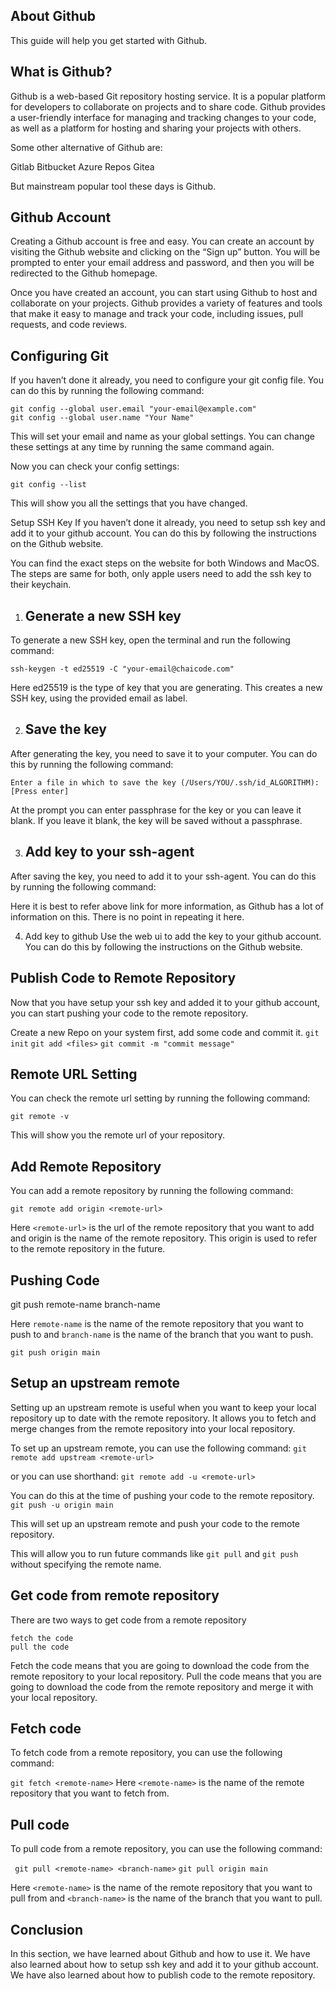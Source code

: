 ## About Github
This guide will help you get started with Github.

## What is Github?
Github is a web-based Git repository hosting service. It is a popular platform for developers to collaborate on projects and to share code. Github provides a user-friendly interface for managing and tracking changes to your code, as well as a platform for hosting and sharing your projects with others.

Some other alternative of Github are:

 Gitlab
 Bitbucket
 Azure Repos
 Gitea

But mainstream popular tool these days is Github.

## Github Account
Creating a Github account is free and easy. You can create an account by visiting the Github website and clicking on the “Sign up” button. You will be prompted to enter your email address and password, and then you will be redirected to the Github homepage.

Once you have created an account, you can start using Github to host and collaborate on your projects. Github provides a variety of features and tools that make it easy to manage and track your code, including issues, pull requests, and code reviews.

## Configuring Git
If you haven’t done it already, you need to configure your git config file. You can do this by running the following command:

`git config --global user.email "your-email@example.com"`      
`git config --global user.name "Your Name"`

This will set your email and name as your global settings. You can change these settings at any time by running the same command again.

Now you can check your config settings:

`git config --list`

This will show you all the settings that you have changed.

Setup SSH Key
If you haven’t done it already, you need to setup ssh key and add it to your github account. You can do this by following the instructions on the Github website.

You can find the exact steps on the website for both Windows and MacOS. The steps are same for both, only apple users need to add the ssh key to their keychain.

1. ## Generate a new SSH key
To generate a new SSH key, open the terminal and run the following command:

`ssh-keygen -t ed25519 -C "your-email@chaicode.com"`

Here ed25519 is the type of key that you are generating. This creates a new SSH key, using the provided email as label.

2. ## Save the key


After generating the key, you need to save it to your computer. You can do this by running the following command:

    Enter a file in which to save the key (/Users/YOU/.ssh/id_ALGORITHM): [Press enter]

At the prompt you can enter passphrase for the key or you can leave it blank. If you leave it blank, the key will be saved without a passphrase.

3. ## Add key to your ssh-agent
After saving the key, you need to add it to your ssh-agent. You can do this by running the following command:

Here it is best to refer above link for more information, as Github has a lot of information on this. There is no point in repeating it here.

4. Add key to github
Use the web ui to add the key to your github account. You can do this by following the instructions on the Github website.

## Publish Code to Remote Repository
Now that you have setup your ssh key and added it to your github account, you can start pushing your code to the remote repository.

Create a new Repo on your system first, add some code and commit it.
`git init`
`git add <files>`
`git commit -m "commit message"`

## Remote URL Setting
You can check the remote url setting by running the following command:

`git remote -v`

This will show you the remote url of your repository.

## Add Remote Repository
You can add a remote repository by running the following command:

`git remote add origin <remote-url>`

Here `<remote-url>` is the url of the remote repository that you want to add and origin is the name of the remote repository. This origin is used to refer to the remote repository in the future.

## Pushing Code
git push remote-name branch-name

Here `remote-name` is the name of the remote repository that you want to push to and `branch-name` is the name of the branch that you want to push.

`git push origin main`

## Setup an upstream remote
Setting up an upstream remote is useful when you want to keep your local repository up to date with the remote repository. It allows you to fetch and merge changes from the remote repository into your local repository.

To set up an upstream remote, you can use the following command:
`git remote add upstream <remote-url>`

or you can use shorthand:
`git remote add -u <remote-url>`

You can do this at the time of pushing your code to the remote repository.
`git push -u origin main`

This will set up an upstream remote and push your code to the remote repository.

This will allow you to run future commands like `git pull` and `git push` without specifying the remote name.

## Get code from remote repository
There are two ways to get code from a remote repository

    fetch the code
    pull the code

Fetch the code means that you are going to download the code from the remote repository to your local repository. Pull the code means that you are going to download the code from the remote repository and merge it with your local repository.

## Fetch code
To fetch code from a remote repository, you can use the following command:

`git fetch <remote-name>`
Here `<remote-name>` is the name of the remote repository that you want to fetch from.

## Pull code
To pull code from a remote repository, you can use the following command:

` git pull <remote-name> <branch-name>`
`git pull origin main`

Here `<remote-name>` is the name of the remote repository that you want to pull from and `<branch-name>` is the name of the branch that you want to pull.

## Conclusion
In this section, we have learned about Github and how to use it. We have also learned about how to setup ssh key and add it to your github account. We have also learned about how to publish code to the remote repository.